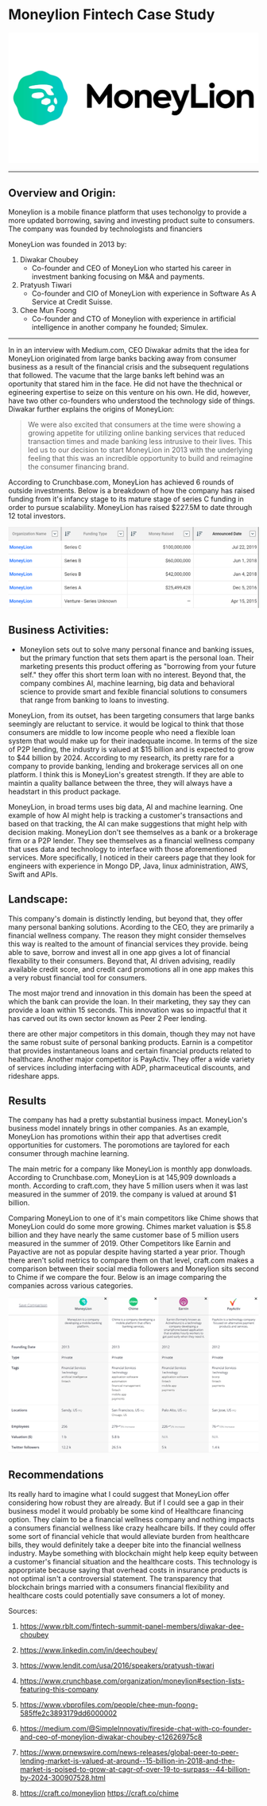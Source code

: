 # Moneylion Fintech Case Study

![Lion_Logo](images/Money_Lion_Logo.jpg)
***
##  Overview and Origin:


Moneylion is a mobile finance platform that uses techonolgy to provide a more updated borrowing, saving and investing product suite to consumers. The company was founded by technologists and financiers

MoneyLion was founded in 2013 by:
   
1. Diwakar Choubey 
     - Co-founder and CEO of MoneyLion who started his career in investment banking focusing on M&A and payments.
2. Pratyush Tiwari 
     - Co-founder and CIO of MoneyLion with experience in Software As A Service at Credit Suisse.
3. Chee Mun Foong 
    - Co-founder and CTO of Moneylion with experience in artificial intelligence in another company he founded; Simulex.

***    
  
In in an interview with Medium.com, CEO Diwakar admits that the idea for MoneyLion originated from large banks backing away from consumer business as a result of the financial crisis and the subsequent regulations that followed. The vacume that the large banks left behind was an oportunity that stared him in the face. He did not have the thechnical or egineering expertise to seize on this venture on his own. He did, however, have two other co-founders who understood the technology side of things. Diwakar further explains the origins of MoneyLion:

 > We were also excited that consumers at the time were showing a growing appetite for utilizing online banking services that reduced transaction times and made banking less intrusive to their lives. This led us to our decision to start MoneyLion in 2013 with the underlying feeling that this was an incredible opportunity to build and reimagine the consumer financing brand. 

According to Crunchbase.com, MoneyLion has achieved 6 rounds of outside investments. Below is a breakdown of how the company has raised funding from it's infancy stage to its mature stage of series C funding in order to pursue scalability. MoneyLion has raised $227.5M to date through 12 total investors. 

![Funding_image](images/Money_Lion_Funding.PNG)


## Business Activities:

* Moneylion sets out to solve many personal finance and banking issues, but the primary function that sets them apart is the personal loan. Their marketing presents this product offering as "borrowing from your future self." they offer this short term loan with no interest. Beyond that, the company combines AI, machine learning, big data and behavioral science to provide smart and fexible financial solutions to consumers that range from banking to loans to investing. 

MoneyLion, from its outset, has been targeting consumers that large banks seemingly are reluctant to service. it would be logical to think that those consumers are middle to low income people who need a flexible loan system that would make up for their inadequate income. In terms of the size of P2P lending, the industry is valued at $15 billion and is expected to grow to $44 billion by 2024. According to my research, its pretty rare for a company to provide banking, lending and brokerage services all on one platform. I think this is MoneyLion's greatest strength. If they are able to maintin a quality ballance between the three, they will always have a headstart in this product package. 

MoneyLion, in broad terms uses big data, AI and machine learning. One example of how AI might help is tracking a customer's transactions and based on that tracking, the AI can make suggestions that might help with decision making. MoneyLion don't see themselves as a bank or a brokerage firm or a P2P lender. They see themselves as a financial wellness company that uses data and technology to interface with those aforementioned services. More specifically, I noticed in their careers page that they look for engineers with experience in Mongo DP, Java, linux administration, AWS, Swift and APIs. 


## Landscape:

This company's domain is distinctly lending, but beyond that, they offer many personal banking solutions. Acording to the CEO, they are primarily a financial wellness company. The reason they might consider themselves this way is realted to the amount of financial services they provide. being able to save, borrow and invest all in one app gives a lot of financial flexability to their consumers. Beyond that, AI driven advising, readily available credit score, and credit card promotions all in one app makes this a very robust financial tool for consumers. 

The most major trend and innovation in this domain has been the speed at which the bank can provide the loan. In their marketing, they say they can provide a loan within 15 seconds. This innovation was so impactful that it has carved out its own sector known as Peer 2 Peer lending. 


there are other major competitors in this domain, though they may not have the same robust suite of personal banking products. Earnin is a competitor that provides instantaneous loans and certain financial products related to healthcare. Another major competitor is PayActiv. They offer a wide variety of services including interfacing with ADP, pharmaceutical discounts, and rideshare apps.

## Results


The company has had a pretty substantial business impact. MoneyLion's business model innately brings in other companies. As an example, MoneyLion has promotions within their app that advertises credit opportunities for customers. The poromotions are taylored for each consumer through machine learning. 

The main metric for a company like MoneyLion is monthly app donwloads. According to Crunchbase.com, MoneyLion is at 145,909 downloads a month. According to craft.com, they have 5 million users when it was last measured in the summer of 2019. the company is valued at around $1 billion. 

Comparing MoneyLion to one of it's main competitors like Chime shows that MoneyLion could do some more growing. Chimes market valuation is $5.8 billion and they have nearly the same customer base of 5 million users measured in the summer of 2019. Other Competitors like Earnin and Payactive are not as popular despite having started a year prior. Though there aren't solid metrics to compare them on that level, craft.com makes a comparison between their social media followers and Moneylion sits second to Chime if we compare the four. Below is an image comparing the companies across various categories.

![comparions_image](images/competition.PNG)


## Recommendations

Its really hard to imagine what I could suggest that MoneyLion offer considering how robust they are already. But if I could see a gap in their business model it would probably be some kind of Healthcare financing option. They claim to be a financial wellness company and nothing impacts a consumers financial wellness like crazy healhcare bills. If they could offer some sort of financial vehicle that would alleviate burden from healthcare bills, they would definitely take a deeper bite into the financial wellness industry. Maybe something with blockchain might help keep equity between a customer's financial situation and the healthcare costs. This technology is apporpriate because saying that overhead costs in insurance products is not optimal isn't a controversial statement. The transparency that blockchain brings married with a consumers financial flexibility and healthcare costs could potentially save consumers a lot of money. 



Sources:
1. https://www.rblt.com/fintech-summit-panel-members/diwakar-dee-choubey

2. https://www.linkedin.com/in/deechoubey/

3. https://www.lendit.com/usa/2016/speakers/pratyush-tiwari

4. https://www.crunchbase.com/organization/moneylion#section-lists-featuring-this-company

5. https://www.vbprofiles.com/people/chee-mun-foong-585ffe2c3893179dd6000002

6. https://medium.com/@SimpleInnovativ/fireside-chat-with-co-founder-and-ceo-of-moneylion-diwakar-choubey-c12626975c8

7. https://www.prnewswire.com/news-releases/global-peer-to-peer-lending-market-is-valued-at-around--15-billion-in-2018-and-the-market-is-poised-to-grow-at-cagr-of-over-19-to-surpass--44-billion-by-2024-300907528.html

8. https://craft.co/moneylion https://craft.co/chime

